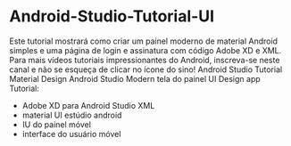 # Android-Studio-Tutorial-UI
Este tutorial mostrará como criar um painel moderno de material Android simples e uma página de login e assinatura com código Adobe XD e XML.
Para mais vídeos tutoriais impressionantes do Android, inscreva-se neste canal e não se esqueça de clicar no ícone do sino!
Android Studio Tutorial Material Design Android Studio Modern tela do painel UI Design app Tutorial:
- Adobe XD para Android Studio XML
- material UI estúdio android 
- IU do painel móvel 
- interface do usuário móvel
